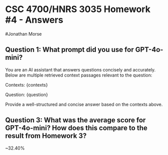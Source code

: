 # CSC 4700/HNRS 3035 Homework #4 - Answers
#Jonathan Morse

## Question 1: What prompt did you use for GPT-4o-mini?
You are an AI assistant that answers questions concisely and accurately.
Below are multiple retrieved context passages relevant to the question:

Contexts:
{contexts}

Question: {question}

Provide a well-structured and concise answer based on the contexts above.


## Question 3: What was the average score for GPT-4o-mini? How does this compare to the result from Homework 3?
~32.40%